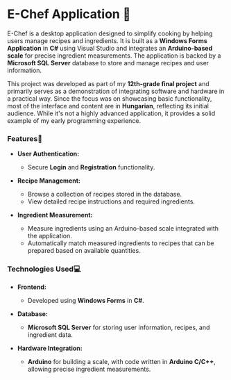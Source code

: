 # E-Chef Application 🧁

E-Chef is a desktop application designed to simplify cooking by helping users manage recipes and ingredients. It is built as a **Windows Forms Application** in **C#** using Visual Studio and integrates an **Arduino-based scale** for precise ingredient measurements. The application is backed by a **Microsoft SQL Server** database to store and manage recipes and user information.

This project was developed as part of my **12th-grade final project** and primarily serves as a demonstration of integrating software and hardware in a practical way. Since the focus was on showcasing basic functionality, most of the interface and content are in **Hungarian**, reflecting its initial audience. While it's not a highly advanced application, it provides a solid example of my early programming experience.

### Features🌟

- **User Authentication:**
  - Secure **Login** and **Registration** functionality.
  
- **Recipe Management:**
  - Browse a collection of recipes stored in the database.
  - View detailed recipe instructions and required ingredients.

- **Ingredient Measurement:**
  - Measure ingredients using an Arduino-based scale integrated with the application.
  - Automatically match measured ingredients to recipes that can be prepared based on available quantities.

### Technologies Used💻

- **Frontend:**
  - Developed using **Windows Forms** in **C#**.
  
- **Database:**
  - **Microsoft SQL Server** for storing user information, recipes, and ingredient data.
  
- **Hardware Integration:**
  - **Arduino** for building a scale, with code written in **Arduino C/C++**, allowing precise ingredient measurements.
